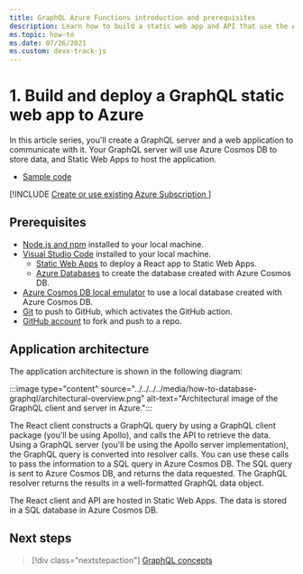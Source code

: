 ```yaml
---
title: GraphQL Azure Functions introduction and prerequisites 
description: Learn how to build a static web app and API that use the Apollo GraphQL client and server libraries to build and run a trivia game app.
ms.topic: how-to
ms.date: 07/26/2021
ms.custom: devx-track-js
---
```


# 1. Build and deploy a GraphQL static web app to Azure

In this article series, you'll create a GraphQL server and a web application to communicate with it. Your GraphQL server will use Azure Cosmos DB to store data, and Static Web Apps to host the application.

* [Sample code](https://github.com/Azure-Samples/js-e2e-graphql-cosmosdb-static-web-app)

[!INCLUDE [Create or use existing Azure Subscription ](../../../../includes/environment-subscription-h2.md)]

## Prerequisites

- [Node.js and npm](https://nodejs.org/en/download) installed to your local machine.
- [Visual Studio Code](https://code.visualstudio.com/) installed to your local machine. 
    - [Static Web Apps](https://marketplace.visualstudio.com/items?itemName=ms-azuretools.vscode-azurestaticwebapps) to deploy a React app to Static Web Apps.
    - [Azure Databases](https://marketplace.visualstudio.com/items?itemName=ms-azuretools.vscode-cosmosdb) to create the database created with Azure Cosmos DB.
- [Azure Cosmos DB local emulator](/azure/cosmos-db/local-emulator) to use a local database created with Azure Cosmos DB. 
- [Git](https://git-scm.com/downloads) to push to GitHub, which activates the GitHub action.
- [GitHub account](https://github.com/join) to fork and push to a repo.

## Application architecture

The application architecture is shown in the following diagram:

:::image type="content" source="../../../../media/how-to-database-graphql/architectural-overview.png" alt-text="Architectural image of the GraphQL client and server in Azure.":::

The React client constructs a GraphQL query by using a GraphQL client package (you'll be using Apollo), and calls the API to retrieve the data. Using a GraphQL server (you'll be using the Apollo server implementation), the GraphQL query is converted into resolver calls. You can use these calls to pass the information to a SQL query in Azure Cosmos DB. The SQL query is sent to Azure Cosmos DB, and returns the data requested. The GraphQL resolver returns the results in a well-formatted GraphQL data object. 

The React client and API are hosted in Static Web Apps. The data is stored in a SQL database in Azure Cosmos DB.

## Next steps

> [!div class="nextstepaction"]
> [GraphQL concepts](graphql-basics.md)
